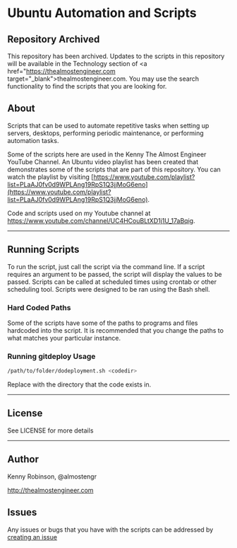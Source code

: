 # Ubuntu Automation and Scripts

## Repository Archived

This repository has been archived. Updates to the scripts in this repository will be available
in the Technology section of
<a href="https://thealmostengineer.com target="_blank">thealmostengineer.com</a>.  You may use
the search functionality to find the scripts that you are looking for.

## About 

Scripts that can be used to automate repetitive tasks when setting up servers, 
desktops, performing periodic maintenance, or performing automation tasks. 

Some of the scripts here are used in the Kenny The Almost Engineer YouTube Channel. An 
Ubuntu video playlist has been created that demonstrates some of the scripts 
that are part of this repository.  You can watch the playlist by visiting 
[https://www.youtube.com/playlist?list=PLaAJ0fv0d9WPLAng19RpS1Q3jjMoG6eno](https://www.youtube.com/playlist?list=PLaAJ0fv0d9WPLAng19RpS1Q3jjMoG6eno).

Code and scripts used on my Youtube channel at 
<a href="https://www.youtube.com/channel/UC4HCouBLtXD1j1U_17aBqig" target="_blank">https://www.youtube.com/channel/UC4HCouBLtXD1j1U_17aBqig</a>.

----

## Running Scripts

To run the script, just call the script via the command line. If a script requires
an argument to be passed, the script will display the values to be passed. Scripts 
can be called at scheduled times using crontab or other scheduling tool. Scripts 
were designed to be ran using the Bash shell.

### Hard Coded Paths

Some of the scripts have some of the paths to programs and files hardcoded into
the script. It is recommended that you change the paths to what matches your 
particular instance. 

### Running gitdeploy Usage

```bash
/path/to/folder/dodeployment.sh <codedir>
```

Replace *<codedir>* with the directory that the code exists in.

---- 

## License 

See LICENSE for more details

----

## Author

Kenny Robinson, @almostengr

http://thealmostengineer.com

## Issues

Any issues or bugs that you have with the scripts can be addressed by 
[creating an issue](https://github.com/almostengr/ubuntu-automation/issues)
